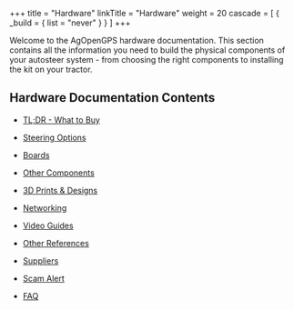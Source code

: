 +++
title = "Hardware"
linkTitle = "Hardware"
weight = 20
cascade = [
  { _build = { list = "never" } }
]
+++

Welcome to the AgOpenGPS hardware documentation. This section contains all the
information you need to build the physical components of your autosteer system -
from choosing the right components to installing the kit on your tractor.

## Hardware Documentation Contents

- [TL;DR - What to Buy](/hardware/tl-dr-cut-to-the-chase-what-do-i-buy)
- [Steering Options](/hardware/kits)
- [Boards](/hardware/boards/)
- [Other Components](/hardware/Other-components/)
- [3D Prints & Designs](/hardware/3dprints)
- [Networking](/hardware/networking/)

- [Video Guides](/hardware/videoguides)
- [Other References](/hardware/otherrefs)
- [Suppliers](/hardware/suppliers)
- [Scam Alert](/hardware/SCAMMERS)

- [FAQ](/hardware/FAQ/)
